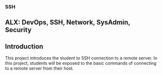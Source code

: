 ### SSH
## ALX: DevOps, SSH, Network, SysAdmin, Security

## Introduction
This project introduces the student to SSH connection to a remote server. In this project, students will be exposed to the basic commands of connecting to a remote server from their host. 

